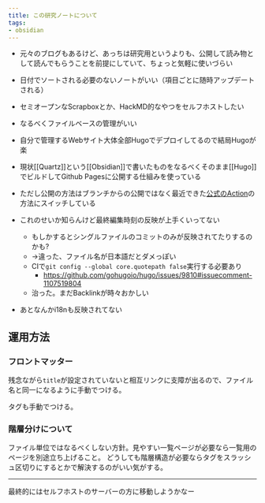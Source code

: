 ```yaml
---
title: この研究ノートについて
tags: 
- obsidian
---
```


- 元々のブログもあるけど、あっちは研究用というよりも、公開して読み物として読んでもらうことを前提にしていて、ちょっと気軽に使いづらい
- 日付でソートされる必要のないノートがいい（項目ごとに随時アップデートされる）
- セミオープンなScrapboxとか、HackMD的なやつをセルフホストしたい
- なるべくファイルベースの管理がいい

- 自分で管理するWebサイト大体全部Hugoでデプロイしてるので結局Hugoが楽

- 現状[[Quartz]]という[[Obsidian]]で書いたものをなるべくそのまま[[Hugo]]でビルドしてGithub Pagesに公開する仕組みを使っている
- ただし公開の方法はブランチからの公開ではなく最近できた[公式のAction](https://docs.github.com/ja/pages/getting-started-with-github-pages/configuring-a-publishing-source-for-your-github-pages-site#%E3%82%AB%E3%82%B9%E3%82%BF%E3%83%A0-github-actions-%E3%83%AF%E3%83%BC%E3%82%AF%E3%83%95%E3%83%AD%E3%83%BC%E3%81%AB%E3%82%88%E3%82%8B%E5%85%AC%E9%96%8B)の方法にスイッチしている
- これのせいか知らんけど最終編集時刻の反映が上手くいってない
    - もしかするとシングルファイルのコミットのみが反映されてたりするのかも?
    - →違った、ファイル名が日本語だとダメっぽい
    - CIで`git config --global core.quotepath false`実行する必要あり
        - https://github.com/gohugoio/hugo/issues/9810#issuecomment-1107519804
	- 治った。まだBacklinkが時々おかしい
- あとなんかi18nも反映されてない

## 運用方法

### フロントマッター

残念ながら`title`が設定されていないと相互リンクに支障が出るので、ファイル名と同一になるように手動でつける。

タグも手動でつける。

### 階層分けについて

ファイル単位ではなるべくしない方針。見やすい一覧ページが必要なら一覧用のページを別途立ち上げること。
どうしても階層構造が必要ならタグをスラッシュ区切りにするとかで解決するのがいい気がする。



---

最終的にはセルフホストのサーバーの方に移動しようかなー


